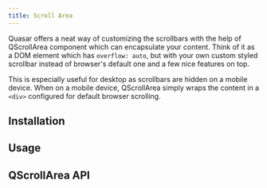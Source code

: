 ```yaml
---
title: Scroll Area
---
```


Quasar offers a neat way of customizing the scrollbars with the help of QScrollArea component which can encapsulate your content. Think of it as a DOM element which has `overflow: auto`, but with your own custom styled scrollbar instead of browser's default one and a few nice features on top.
<input type="hidden" data-fullpage-demo="scrolling/scroll-area">

This is especially useful for desktop as scrollbars are hidden on a mobile device. When on a mobile device, QScrollArea simply wraps the content in a `<div>` configured for default browser scrolling.

## Installation

<doc-installation components="QScrollArea" />

## Usage

<doc-example title="Basic" file="QScrollArea/Basic" />

<doc-example title="Styled" file="QScrollArea/Styled" />

<doc-example title="Delay" file="QScrollArea/Delay" />

<doc-example title="Scroll Position" file="QScrollArea/ScrollPosition" />

## QScrollArea API

<doc-api file="QScrollArea" />
